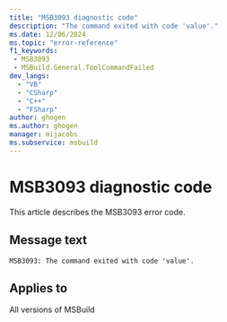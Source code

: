 ```yaml
---
title: "MSB3093 diagnostic code"
description: "The command exited with code 'value'."
ms.date: 12/06/2024
ms.topic: "error-reference"
f1_keywords:
 - MSB3093
 - MSBuild.General.ToolCommandFailed
dev_langs:
  - "VB"
  - "CSharp"
  - "C++"
  - "FSharp"
author: ghogen
ms.author: ghogen
manager: mijacobs
ms.subservice: msbuild
---
```


# MSB3093 diagnostic code

<!-- :::ErrorDefinitionDescription::: -->
<!-- :::editable-content name="introDescription"::: -->
This article describes the MSB3093 error code.
<!-- :::editable-content-end::: -->

## Message text

```output
MSB3093: The command exited with code 'value'.
```

<!-- :::editable-content name="postOutputDescription"::: -->
<!--
{StrBegin="MSB3093: "}
-->
<!-- :::editable-content-end::: -->
<!-- :::ErrorDefinitionDescription-end::: -->

## Applies to

All versions of MSBuild
